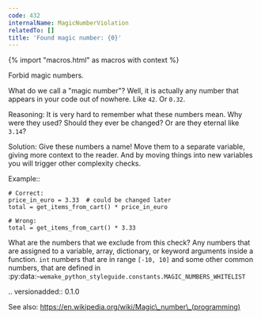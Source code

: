 ```yaml
---
code: 432
internalName: MagicNumberViolation
relatedTo: []
title: 'Found magic number: {0}'
---
```


{% import "macros.html" as macros with context %}

Forbid magic numbers.

What do we call a "magic number"? Well, it is actually any number that
appears in your code out of nowhere. Like `42`. Or `0.32`.

Reasoning: It is very hard to remember what these numbers mean. Why were
they used? Should they ever be changed? Or are they eternal like `3.14`?

Solution: Give these numbers a name\! Move them to a separate variable,
giving more context to the reader. And by moving things into new
variables you will trigger other complexity checks.

Example::

    # Correct:
    price_in_euro = 3.33  # could be changed later
    total = get_items_from_cart() * price_in_euro
    
    # Wrong:
    total = get_items_from_cart() * 3.33

What are the numbers that we exclude from this check? Any numbers that
are assigned to a variable, array, dictionary, or keyword arguments
inside a function. `int` numbers that are in range `[-10, 10]` and some
other common numbers, that are defined in
:py:data:`~wemake_python_styleguide.constants.MAGIC_NUMBERS_WHITELIST`

.. versionadded:: 0.1.0

See also: https://en.wikipedia.org/wiki/Magic\_number\_(programming)